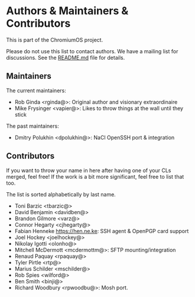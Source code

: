 # Authors & Maintainers & Contributors

This is part of the ChromiumOS project.

Please do not use this list to contact authors.  We have a mailing list for
discussions.  See the [README.md](../README.md#Contact) file for details.

## Maintainers

The current maintainers:

* Rob Ginda <rginda@>: Original author and visionary extraordinaire
* Mike Frysinger <vapier@>: Likes to throw things at the wall until they stick

The past maintainers:

* Dmitry Polukhin <dpolukhin@>: NaCl OpenSSH port & integration

## Contributors

If you want to throw your name in here after having one of your CLs merged,
feel free!  If the work is a bit more significant, feel free to list that too.

The list is sorted alphabetically by last name.

* Toni Barzic <tbarzic@>
* David Benjamin <davidben@>
* Brandon Gilmore <varz@>
* Connor Hegarty <cjhegarty@>
* Fabian Henneke <https://hen.ne.ke>: SSH agent & OpenPGP card support
* Joel Hockey <joelhockey@>
* Nikolay Igotti <olonho@>
* Mitchell McDermott <mcdermottm@>: SFTP mounting/integration
* Renaud Paquay <rpaquay@>
* Tyler Pirtle <rtp@>
* Marius Schilder <mschilder@>
* Rob Spies <wilford@>
* Ben Smith <binji@>
* Richard Woodbury <rpwoodbu@>: Mosh port.
